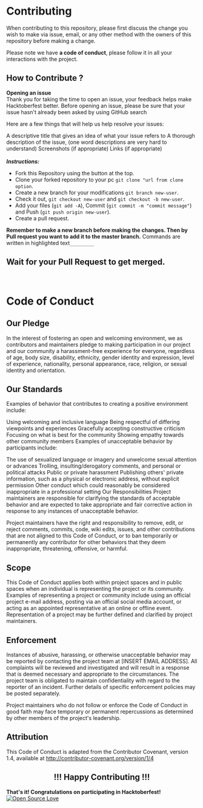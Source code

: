 
# Contributing
When contributing to this repository, please first discuss the change you wish to make via issue, email, or any other method with the owners of this repository before making a change.

Please note we have **a code of conduct**, please follow it in all your interactions with the project.

## How to Contribute ?


**Opening an issue**<br/>
Thank you for taking the time to open an issue, your feedback helps make Hacktoberfest better. Before opening an issue, please be sure that your issue hasn't already been asked by using GitHub search

Here are a few things that will help us help resolve your issues:

A descriptive title that gives an idea of what your issue refers to
A thorough description of the issue, (one word descriptions are very hard to understand)
Screenshots (if appropriate)
Links (if appropriate)<br/><br/>
***Instructions:***<br/>

   - Fork this Repository using the button at the top.
   - Clone your forked repository to your pc `git clone "url from clone option`.
   - Create a new branch for your modifications  `git branch new-user`.
   - Check it out, `git checkout new-user` and `git checkout -b new-user`.
   - Add your files (`git add -A`), Commit (`git commit -m "commit message"`) and Push (`git push origin new-user`).
   - Create a pull request.


**Remember to make a new branch before making the changes. Then by Pull request you want to add it to the master branch.**
Commands are written in highlighted text`_________`

## Wait for your Pull Request to get merged.
<br/>

# Code of Conduct
## Our Pledge
In the interest of fostering an open and welcoming environment, we as contributors and maintainers pledge to making participation in our project and our community a harassment-free experience for everyone, regardless of age, body size, disability, ethnicity, gender identity and expression, level of experience, nationality, personal appearance, race, religion, or sexual identity and orientation.

## Our Standards
Examples of behavior that contributes to creating a positive environment include:

Using welcoming and inclusive language
Being respectful of differing viewpoints and experiences
Gracefully accepting constructive criticism
Focusing on what is best for the community
Showing empathy towards other community members
Examples of unacceptable behavior by participants include:

The use of sexualized language or imagery and unwelcome sexual attention or advances
Trolling, insulting/derogatory comments, and personal or political attacks
Public or private harassment
Publishing others' private information, such as a physical or electronic address, without explicit permission
Other conduct which could reasonably be considered inappropriate in a professional setting
Our Responsibilities
Project maintainers are responsible for clarifying the standards of acceptable behavior and are expected to take appropriate and fair corrective action in response to any instances of unacceptable behavior.

Project maintainers have the right and responsibility to remove, edit, or reject comments, commits, code, wiki edits, issues, and other contributions that are not aligned to this Code of Conduct, or to ban temporarily or permanently any contributor for other behaviors that they deem inappropriate, threatening, offensive, or harmful.

## Scope
This Code of Conduct applies both within project spaces and in public spaces when an individual is representing the project or its community. Examples of representing a project or community include using an official project e-mail address, posting via an official social media account, or acting as an appointed representative at an online or offline event. Representation of a project may be further defined and clarified by project maintainers.

## Enforcement
Instances of abusive, harassing, or otherwise unacceptable behavior may be reported by contacting the project team at [INSERT EMAIL ADDRESS]. All complaints will be reviewed and investigated and will result in a response that is deemed necessary and appropriate to the circumstances. The project team is obligated to maintain confidentiality with regard to the reporter of an incident. Further details of specific enforcement policies may be posted separately.

Project maintainers who do not follow or enforce the Code of Conduct in good faith may face temporary or permanent repercussions as determined by other members of the project's leadership.

## Attribution
This Code of Conduct is adapted from the Contributor Covenant, version 1.4, available at http://contributor-covenant.org/version/1/4


<h2 align="center">!!! Happy Contributing !!! </h2>


**That's it! Congratulations on participating in Hacktoberfest!**
[![Open Source Love](https://firstcontributions.github.io/open-source-badges/badges/open-source-v1/open-source.svg)](https://github.com/firstcontributions/open-source-badges)  

